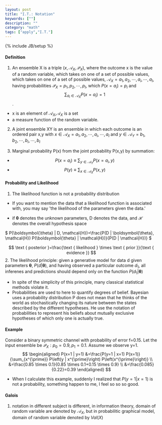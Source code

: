 ```yaml
---
layout: post
title: "I.T.: Notation"
keywords: [""]
description: ""
category: "math"
tags: ["apply","I.T."]
---
```

{% include JB/setup %}

#### Definition
1. An ensemble X is a triple $(x,\mathcal{A}_X,\mathcal{P}_X)$, where the outcome x
is the value of a random variable, which takes on one of a set of possible
values, which takes on one of a set of possible values,
$\mathcal{A}_X=a_1,a_2,\cdots,a_i,\cdots,a_I$, having probabilities
$\mathcal{P}_X=p_1,p_2,\cdots,p_I$, which $P(x=a_i)=p_i$ and
$$
\sum_{a_{i} \in \mathcal{A}_{X}} P\left(x=a_{i}\right)=1
$$.
- x is an element of $\mathcal{A}_X$,$\mathcal{A}_X$ is a set
- a measure function of the random variable.

2. A joint ensemble XY is an ensemble in which each outcome is an ordered
   pair x,y with $x \in \mathcal{A}_X=a_1,a_2,\cdots,a_i,\cdots,a_I$ and $y \in \mathcal{A}_Y=b_1,b_2,\cdots,b_i,\cdots,b_I$

3. Marginal probability P(x) from the joint probability P(x,y) by summation:
- $$
P\left(x=a_{i}\right) \equiv \sum_{y \in \mathcal{A}_{Y}} P\left(x=a_{i},
y\right)
$$
- $$
P(y) \equiv \sum_{x \in \mathcal{A}_{X}} P(x, y)
$$

#### Probability and Likelihood
1. The likelihood function is not a probability distribution
- If you want to mention the data that a likelihood function is associated with,
  you may say 'the likelihood of the parameters given the data.'

- if $\boldsymbol{\theta}$ denotes the unknown parameters, D denotes the data,
  and $\mathcal{H}$ denotes the overall hypothesis space

$
P(\boldsymbol{\theta} | D, \mathcal{H})=\frac{P(D | \boldsymbol{\theta},
\mathcal{H}) P(\boldsymbol{\theta} | \mathcal{H})}{P(D | \mathcal{H})}
$

$$
\text { posterior }=\frac{\text { likelihood } \times \text { prior }}{\text {
    evidence }}
    $$
2. The likelihood principle: given a generative model for data d given
   parameters $\boldsymbol{\theta}$, $P(d|\boldsymbol{\theta})$, and having
   observed a particular outcome $d_1$, all inferenes and predictions should
   depend only on the function  $P(d_1|\boldsymbol{\theta})$
- In spite of the simplicity of this principle, many classical statistical
  methods violate it.
- Probabilities are used to here to quantify degrees of belief. Bayesian uses a
  probability distribution P does not mean that he thinks of the world as
  stochastically changing its nature between the states described by the
  different hypotheses. He use the notation of probabilities to represent his
  beliefs about mutually exclusive hypotheses of which only one is actually
  true.

#### Example
Consider a binary symmetric channel with probability of error f=0.15. Let the
input ensemble be $\mathcal{P}_X: {p_0 =0.9,p_1=0.1}$. Assume we observe y=1.
<br />
$$
\begin{aligned} P(x=1 | y=1) &=\frac{P(y=1 | x=1) P(x=1)}{\sum_{x^{\prime}}
P\left(y | x^{\prime}\right) P\left(x^{\prime}\right)} \\ &=\frac{0.85 \times
0.1}{0.85 \times 0.1+0.15 \times 0.9} \\ &=\frac{0.085}{0.22}=0.39 \end{aligned}
$$

- When I calculate this example, suddenly I realized that $P(y=1|x=1)$ is not a
  probability, something happen to me, I feel so so so good.

#### Galois
1. notation in different subject is different, in information theory, domain of
   random variable are denoted by $\mathcal{A}_X$, but in probabilitic graphical
   model, domain of random variable denoted by $Val(X)$






